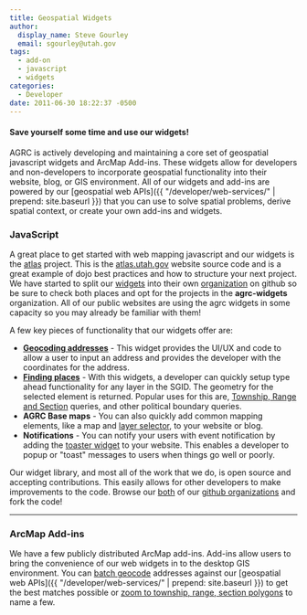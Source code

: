 ```yaml
---
title: Geospatial Widgets
author:
  display_name: Steve Gourley
  email: sgourley@utah.gov
tags:
  - add-on
  - javascript
  - widgets
categories:
  - Developer
date: 2011-06-30 18:22:37 -0500
---
```

#### Save yourself some time and use our widgets!

<i class="fas fa-2x fa-fw fa-terminal"></i> AGRC is actively developing and maintaining a core set of geospatial javascript widgets and ArcMap Add-ins. These widgets allow for developers and non-developers to incorporate geospatial functionality into their website, blog, or GIS environment. All of our widgets and add-ins are powered by our [geospatial web APIs]({{ "/developer/web-services/" | prepend: site.baseurl }}) that you can use to solve spatial problems, derive spatial context, or create your own add-ins and widgets.

### JavaScript

A great place to get started with web mapping javascript and our widgets is the [atlas](https://github.com/agrc/AGRCJavaScriptProjectBoilerPlate) project. This is the [atlas.utah.gov](https://atlas.utah.gov) website source code and is a great example of dojo best practices and how to structure your next project. We have started to split our [widgets](https://github.com/agrc/agrc.widgets) into their own [organization](https://github.com/agrc-widgets) on github so be sure to check both places and opt for the projects in the **agrc-widgets** organization. All of our public websites are using the agrc widgets in some capacity so you may already be familiar with them!

A few key pieces of functionality that our widgets offer are:

 - [**Geocoding addresses**](https://github.com/agrc-widgets/dart-board) - This widget provides the UI/UX and code to allow a user to input an address and provides the developer with the coordinates for the address.
 - [**Finding places**](https://github.com/agrc-widgets/sherlock) - With this widgets, a developer can quickly setup type ahead functionality for any layer in the SGID. The geometry for the selected element is returned. Popular uses for this are, [Township, Range and Section](https://github.com/agrc/agrc.widgets/blob/master/widgets/locate/TRSsearch.js) queries, and other political boundary queries.
 - **AGRC Base maps** - You can also quickly add common mapping elements, like a map and [layer selector](https://github.com/agrc-widgets/layer-selector), to your website or blog.
 - **Notifications** - You can notify your users with event notification by adding the [toaster widget](https://github.com/agrc-widgets/layer-selector) to your website. This enables a developer to popup or "toast" messages to users when things go well or poorly.

Our widget library, and most all of the work that we do, is open source and accepting contributions. This easily allows for other developers to make improvements to the code. Browse our [both](https://github.com/agrc) of our [github organizations](https://github.com/agrc-widgets) and fork the code!

<hr class="divider"/>

### ArcMap Add-ins

We have a few publicly distributed ArcMap add-ins. Add-ins allow users to bring the convenience of our web widgets in to the desktop GIS environment. You can [batch geocode](https://github.com/agrc/geocoding-addin) addresses against our [geospatial web APIs]({{ "/developer/web-services/" | prepend: site.baseurl }}) to get the best matches possible or [zoom to township, range, section polygons](https://github.com/agrc/trs-zoom-addin) to name a few.
